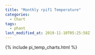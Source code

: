 ```yaml
---
title: "Monthly rpif1 Temperature"
categories:
  - Chart
tags:
  - phant
last_modified_at: 2019-11-10T05:25:58Z
---
```


{% include pi_temp_charts.html %}

<script>
var drawThisChart = creata_drawChart('?limit=360&sample=60', 'chart-monthly');
google.charts.setOnLoadCallback(drawThisChart);
</script>

<div id="chart-monthly" style="width: 100%;"></div>
<div id="save_png"></div>


<!-- Local Variables: -->
<!-- time-stamp-pattern: "8/^last_modified_at: %:y-%02m-%02dT%02H:%02M:%02SZ$" -->
<!-- time-stamp-time-zone: "UTC" -->
<!-- End: -->
